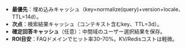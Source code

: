- **最優先**：埋め込みキャッシュ（key=normalize(query)+version+locale、TTL=14d）。
- **次点**：検索結果キャッシュ（コンテキスト含むkey、TTL=3d）。
- **確定回答キャッシュ**（任意）：中間域のユーザー選択結果を保存。
- **ROI目安**：FAQドメインでヒット率30–70%。KV/Redisコストは軽微。

